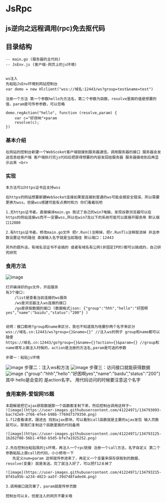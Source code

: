 # JsRpc
## js逆向之远程调用(rpc)免去抠代码


## 目录结构
    -- main.go (服务器的主代码)
    -- JsEnv.js (客户端-网页上的js环境)
    
    
    ws注入
    先粘贴JsEnv环境到网站控制台
    var demo = new Hlclient("wss://域名:12443/ws?group=test&name=test")
    
    注册一个方法 第一个参数hello为方法名，第二个参数为函数，resolve里面的值是想要的值，param是可传参参数，可以忽略
    
    demo.regAction("hello", function (resolve,param) {
	    var c="好烦呐"+param
        resolve(c);
    })



### 基本介绍
    在网站的控制台新建一个WebScoket客户端链接到服务器通信，调用服务器的接口 服务器会发送信息给客户端 客户端执行完js代码后把获得想要的内容发回给服务器 服务器接收到后再显示出来 <br>
    
### 实现
    本方法可以https证书且支持wss  

    在https的网站想要新建WebSocket连接如果是连接到普通的ws可能会报安全错误，所以需要更换为wss。但是wss搭建可能有点费时和力 你们看着玩吧
    
    1.无https证书者。直接编译main.go 我试了自己的win7电脑，发现谷歌浏览器可以在https的网站连接ws而不一定要wss,所以在win7及以下的系统可能可以直接开服务用 默认端口12080
    
    2.有https证书者。修改main.go文件 把r.Run()注释掉，把r.RunTls注释取消掉 并且参数设置证书的路径 直接输入名字就是当前路径 默认端口：12443
    
    另外的题外话，有域名没证书不会搞的 或者有域名有公网(非固定IP的)都可以搞成的，自己研究研究
    
### 食用方法
   ![image](https://user-images.githubusercontent.com/41224971/134774461-1b502f9f-f58d-4fd8-9a8e-9ac402ef9b60.png)
   
    打开编译好的go文件，开启服务
    有3个接口:
        /list是查看当前连接的ws服务
        /ws是浏览器注入ws连接的接口
        /go是获取数据的接口 (数据格式json: {"group":"hhh","hello":"好困啊yes","name":"baidu","status":"200"} )
        
        
    说明：接口都用?group和name来区分，我也不知道我为啥要抄两个名字来区分
    wss://域名.cn:12443/ws?group={}&name={}" //注入ws的例子 group和name都可以随便
    https://域名.cn:12443/go?group={}&name={}?action={}&param={} //group和name填写上面注入时候的，action是注册的方法名,param是可选的参数
    
    步骤一：粘贴js环境
   ![image](https://user-images.githubusercontent.com/41224971/134774597-5c8c845b-072e-40d1-bdf7-24e89f78b22e.png)
    步骤二：注入ws和方法
    ![image](https://user-images.githubusercontent.com/41224971/134774859-a4594f23-b828-4538-8b89-9d96813f7d1e.png)
    步骤三：访问接口就能获得数据
    ![image](https://user-images.githubusercontent.com/41224971/134775037-167724d4-ae94-4fcf-88c4-d881621b712c.png)
    {"group":"hhh","hello":"好困啊yes","name":"baidu","status":"200"} 其中 hello是会变的 是action名字。 用代码访问的时候要注意这个名字


### 食用案例-爱锭网15题
    本题解是把它ajax获取数据那一个函数都复制下来，然后控制台调用这样子~
    ![image](https://user-images.githubusercontent.com/41224971/134793093-bac742e9-2f66-4fe4-b98b-7769d7379350.png)
    1.f12查看请求，跟进去 找到ajax那块，可以看到call函数就是主要的ajax发包 输入页数就可以，那我们复制这个函数里面的代码备用
    
    ![image](https://user-images.githubusercontent.com/41224971/134793125-1b262f08-56b1-4f8d-b5d5-bfe7a1925252.png)

    2.先在控制台粘贴我的js环境，再注入一个rpc链接 注册一个call方法，名字自定义 第二个参数粘贴上面call的代码，小小修改一下
       先定义num=param 这样就传参进来了，再定义一个变量来保存获取到的数据，resolve(变量) 就是发送。完了就注入好了，可以把f12关掉了
       
    ![image](https://user-images.githubusercontent.com/41224971/134793215-8f45a95b-a234-4023-aa5f-39d748faded4.png)

    3.调用接口就完事了，param就是传参页数 
    
    控制台可以关，但是注入的网页不要关哦
    


    



